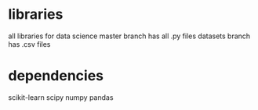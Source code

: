 # libraries
all libraries for data science
master branch has all .py files
datasets branch has .csv files

# dependencies
scikit-learn
scipy
numpy
pandas
